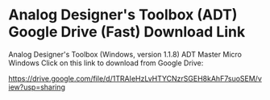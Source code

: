 # Analog Designer's Toolbox (ADT) Google Drive (Fast) Download Link

Analog Designer's Toolbox (Windows, version 1.1.8)
ADT Master Micro Windows
Click on this link to download from Google Drive:

https://drive.google.com/file/d/1TRAIeHzLvHTYCNzrSGEH8kAhF7suoSEM/view?usp=sharing
